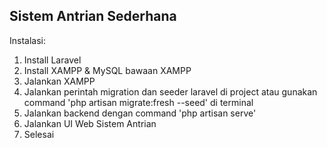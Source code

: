 ## Sistem Antrian Sederhana
Instalasi:
1. Install Laravel
2. Install XAMPP & MySQL bawaan XAMPP
3. Jalankan XAMPP
4. Jalankan perintah migration dan seeder laravel di project atau gunakan command 'php artisan migrate:fresh --seed' di terminal
5. Jalankan backend dengan command 'php artisan serve'
6. Jalankan UI Web Sistem Antrian
7. Selesai
